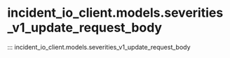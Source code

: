 # incident_io_client.models.severities_v1_update_request_body

::: incident_io_client.models.severities_v1_update_request_body